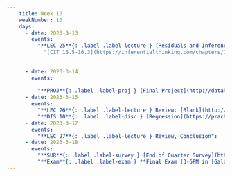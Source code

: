 ```yaml
---
    title: Week 10
    weekNumber: 10
    days:
      - date: 2023-3-13
        events:
          "**LEC 25**{: .label .label-lecture } [Residuals and Inference](http://datahub.ucsd.edu/user-redirect/git-sync?repo=https://github.com/dsc-courses/dsc10-2023-wi&subPath=lectures/lec25/lec25.ipynb) [✏️](resources/lectures/lec25/lec25.html) [Watch 🎥](https://podcast.ucsd.edu/watch/wi23/dsc10_d00/26/kaltura)":
            "[CIT 15.5-16.3](https://inferentialthinking.com/chapters/15/5/Visual_Diagnostics.html)"
                
          
      - date: 2023-3-14
        events:
          
          "**PROJ**{: .label .label-proj } [Final Project](http://datahub.ucsd.edu/user-redirect/git-sync?repo=https://github.com/dsc-courses/dsc10-2023-wi&subPath=projects/final_project/FinalProject.ipynb)":
      - date: 2023-3-15
        events:
          "**LEC 26**{: .label .label-lecture } Review: [Blank](http://datahub.ucsd.edu/user-redirect/git-sync?repo=https://github.com/dsc-courses/dsc10-2023-wi&subPath=lectures/lec26/lec26_blank.ipynb), [Solutions](http://datahub.ucsd.edu/user-redirect/git-sync?repo=https://github.com/dsc-courses/dsc10-2023-wi&subPath=lectures/lec26/lec26_solutions.ipynb) [✏️](resources/lectures/lec26/lec26_solutions.html) [Watch 🎥](https://podcast.ucsd.edu/watch/wi23/dsc10_b00/27/kaltura)":
          "**DIS 10**{: .label .label-disc } [Regression](https://practice.dsc10.com/disc10/index.html) - [Dasha 🎥](https://podcast.ucsd.edu/watch/wi23/dsc10_d00/58), [Dylan 🎥](https://podcast.ucsd.edu/watch/wi23/dsc10_a00/54)":
      - date: 2023-3-17
        events:
          "**LEC 27**{: .label .label-lecture } Review, Conclusion":
      - date: 2023-3-18
        events:
          "**SUR**{: .label .label-survey } [End of Quarter Survey](https://forms.gle/pmorTbJ18ufDBeiq8) + [CAPEs](https://cape.ucsd.edu/)":
          "**Exam**{: .label .label-exam } **Final Exam (3-6PM in [Galbraith Hall 242](https://map.concept3d.com/?id=1005#!m/553423))**":
---
```



